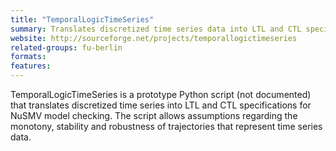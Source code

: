 ```yaml
---
title: "TemporalLogicTimeSeries"
summary: Translates discretized time series data into LTL and CTL specifications for NuSMV model checking
website: http://sourceforge.net/projects/temporallogictimeseries
related-groups: fu-berlin
formats: 
features: 
---
```




TemporalLogicTimeSeries is a prototype Python
script (not documented) that translates discretized time series into LTL
and CTL specifications for NuSMV model checking. The script allows
assumptions regarding the monotony, stability and robustness of
trajectories that represent time series data.




